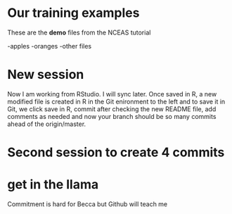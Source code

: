 # Our training examples

These are the **demo** files from the NCEAS tutorial

-apples
-oranges
-other files

# New session
Now I am working from RStudio. I will sync later.
Once saved in R, a new modified file is created in R in the Git enironment to the left and to save it in Git, we click save in R, commit after checking the new README file, add comments as needed and now your branch should be so many commits ahead of the origin/master. 

# Second session to create 4 commits


# get in the llama


Commitment is hard for Becca but Github will teach me


